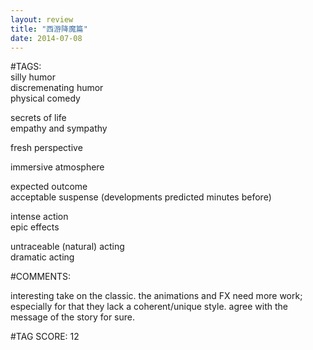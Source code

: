 ```yaml
---  
layout: review  
title: "西游降魔篇"  
date: 2014-07-08  
---  
```

  
#TAGS:  
silly humor  
discremenating humor  
physical comedy  
  
secrets of life  
empathy and sympathy  
  
fresh perspective  
  
immersive atmosphere  
  
expected outcome  
acceptable suspense (developments predicted minutes before)  
  
intense action  
epic effects  
  
untraceable (natural) acting  
dramatic acting  
  
#COMMENTS:  
  
interesting take on the classic. the animations and FX need more work; especially for that they lack a coherent/unique style. agree with the message of the story for sure.  
  
  
  
  
  
#TAG SCORE: 12  
